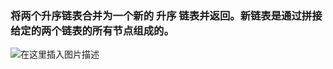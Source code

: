 ### 将两个升序链表合并为一个新的 升序 链表并返回。新链表是通过拼接给定的两个链表的所有节点组成的。
![在这里插入图片描述](https://img-blog.csdnimg.cn/f80656194b7249c69b3c7611a79d6109.png)
